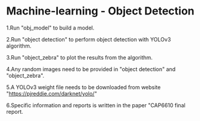 # Machine-learning - Object Detection

1.Run "obj_model" to build a model.

2.Run "object detection" to perform object detection with YOLOv3 algorithm.

3.Run "object_zebra" to plot the results from the algorithm.


4.Any random images need to be provided in "object detection" and "object_zebra".

5.A YOLOv3 weight file needs to be downloaded from website "https://pjreddie.com/darknet/yolo/"

6.Specific information and reports is written in the paper "CAP6610 final report.
